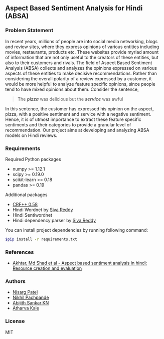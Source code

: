 ## Aspect Based Sentiment Analysis for Hindi (ABSA)

### Problem Statement 
In recent years, millions of people are into social media networking, blogs and review sites, where they express opinions of various entities including movies, restaurants, products etc. These websites provide myriad amount of information that are not only useful to the creators of these entities, but also to their customers and rivals. The field of Aspect Based Sentiment Analysis (ABSA) collects and analyzes the opinions expressed on various aspects of these entities to make decisive recommendations. Rather than considering the overall polarity of a review expressed by a customer, it would be more helpful to analyze feature specific opinions, since people tend to have mixed opinions about them. Consider the sentence,

> The ***pizza*** was delicious but the ***service*** was awful

In this sentence, the customer has expressed his opinion on the aspect, pizza, with a positive sentiment and service with a negative sentiment. Hence, it is of utmost importance to extract these feature specific sentiments and their categories to provide a granular level of recommendation. Our project aims at developing and analyzing ABSA models on Hindi reviews.

### Requirements

Required Python packages
- numpy >= 1.12.1
- scipy >= 0.19.0
- scikit-learn >= 0.18
- pandas >= 0.19

Additional packages
 - [CRF++ 0.58](https://taku910.github.io/crfpp/) 
 - Hindi Wordnet by [Siva Reddy](http://sivareddy.in/downloads)
 - Hindi Sentiwordnet
 - Hindi dependency parser by [Siva Reddy](http://sivareddy.in/downloads)


You can install project dependencies by running following command:
```sh
$pip install -r requirements.txt
```

### References
- [Akhtar, Md Shad et al - Aspect based sentiment analysis in hindi: Resource creation and evaluation](http://www.lrec-conf.org/proceedings/lrec2016/pdf/698_Paper.pdf)

### Authors

- [Nisarg Patel](https://github.com/pnisarg)
- [Nikhil Pachpande](https://github.com/pachpandenikhil)
- [Abijith Sankar KN](https://github.com/abijithsankar)
- [Atharva Kale](https://github.com/athkale)

### License
MIT

